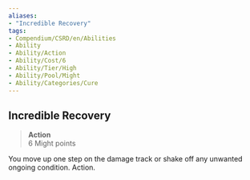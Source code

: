 ```yaml
---
aliases:
- "Incredible Recovery"
tags:
- Compendium/CSRD/en/Abilities
- Ability
- Ability/Action
- Ability/Cost/6
- Ability/Tier/High
- Ability/Pool/Might
- Ability/Categories/Cure
---
```


  
## Incredible Recovery  
>**Action**  
>6 Might points
  
You move up one step on the damage track or shake off any unwanted ongoing condition. Action.